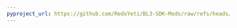 ```yaml
---
pyproject_url: https://github.com/RedxYeti/BL3-SDK-Mods/raw/refs/heads/main/PocketVehicles/pyproject.toml
---
```

